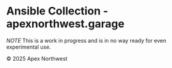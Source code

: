 # Ansible Collection - apexnorthwest.garage

*NOTE* This is a work in progress and is in no way ready for even experimental use.

© 2025 Apex Northwest
